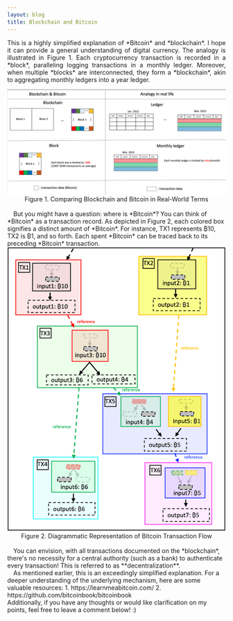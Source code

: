 ```yaml
---
layout: blog
title: Blockchain and Bitcoin
---
```

<p style='text-align: justify;'> This is a highly simplified explanation of *Bitcoin* and *blockchain*. I hope it can provide a general understanding of digital currency. The analogy is illustrated in Figure 1. Each cryptocurrency transaction is recorded in a *block*, paralleling logging transactions in a monthly ledger. Moreover, when multiple *blocks* are interconnected, they form a *blockchain*, akin to aggregating monthly ledgers into a year ledger.
<br>
<center><img class="blog_img" src="/assets/blog/2023-11-15-bitcoin&blockchain/btc&block.png"></center>
<center>Figure 1. Comparing Blockchain and Bitcoin in Real-World Terms</center>
<br>
&emsp;But you might have a question: where is *Bitcoin*? You can think of *Bitcoin* as a transaction record. As depicted in Figure 2, each colored box signifies a distinct amount of *Bitcoin*. For instance, TX1 represents ₿10, TX2 is ₿1, and so forth. Each spent *Bitcoin* can be traced back to its preceding *Bitcoin* transaction. 
<br>
<center><img class="blog_img" src="/assets/blog/2023-11-15-bitcoin&blockchain/btc_flow.png"></center>
<center>Figure 2. Diagrammatic Representation of Bitcoin Transaction Flow</center>
<br>
&emsp;You can envision, with all transactions documented on the *blockchain*, there's no necessity for a central authority (such as a bank) to authenticate every transaction! This is referred to as **decentralization**.
<br>
&emsp;As mentioned earlier, this is an exceedingly simplified explanation. For a deeper understanding of the underlying mechanism, here are some valuable resources:
1. https://learnmeabitcoin.com/ 
2. https://github.com/bitcoinbook/bitcoinbook
<br>
Additionally, if you have any thoughts or would like clarification on my points, feel free to leave a comment below! :) </p> 

